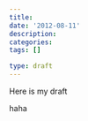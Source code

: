 ```yaml
---
title:
date: '2012-08-11'
description:
categories:
tags: []

type: draft
---
```


Here is my draft

haha
